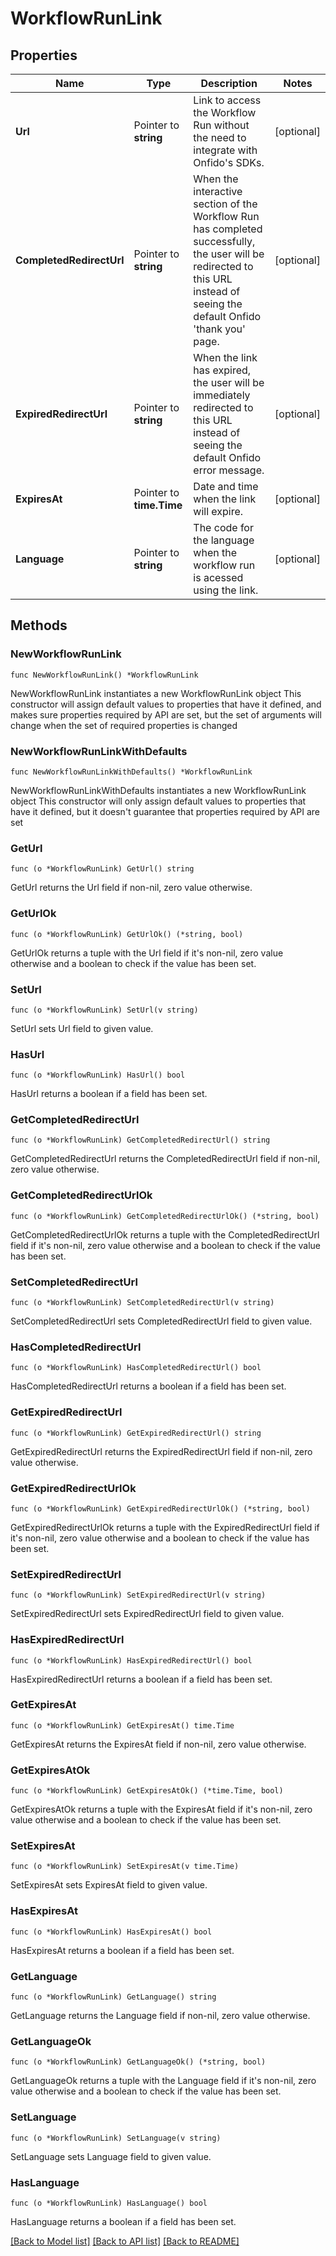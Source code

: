 # WorkflowRunLink

## Properties

Name | Type | Description | Notes
------------ | ------------- | ------------- | -------------
**Url** | Pointer to **string** | Link to access the Workflow Run without the need to integrate with Onfido&#39;s SDKs. | [optional] 
**CompletedRedirectUrl** | Pointer to **string** | When the interactive section of the Workflow Run has completed successfully, the user will be redirected to this URL instead of seeing the default Onfido &#39;thank you&#39; page. | [optional] 
**ExpiredRedirectUrl** | Pointer to **string** | When the link has expired, the user will be immediately redirected to this URL instead of seeing the default Onfido error message. | [optional] 
**ExpiresAt** | Pointer to **time.Time** | Date and time when the link will expire. | [optional] 
**Language** | Pointer to **string** | The code for the language when the workflow run is acessed using the link. | [optional] 

## Methods

### NewWorkflowRunLink

`func NewWorkflowRunLink() *WorkflowRunLink`

NewWorkflowRunLink instantiates a new WorkflowRunLink object
This constructor will assign default values to properties that have it defined,
and makes sure properties required by API are set, but the set of arguments
will change when the set of required properties is changed

### NewWorkflowRunLinkWithDefaults

`func NewWorkflowRunLinkWithDefaults() *WorkflowRunLink`

NewWorkflowRunLinkWithDefaults instantiates a new WorkflowRunLink object
This constructor will only assign default values to properties that have it defined,
but it doesn't guarantee that properties required by API are set

### GetUrl

`func (o *WorkflowRunLink) GetUrl() string`

GetUrl returns the Url field if non-nil, zero value otherwise.

### GetUrlOk

`func (o *WorkflowRunLink) GetUrlOk() (*string, bool)`

GetUrlOk returns a tuple with the Url field if it's non-nil, zero value otherwise
and a boolean to check if the value has been set.

### SetUrl

`func (o *WorkflowRunLink) SetUrl(v string)`

SetUrl sets Url field to given value.

### HasUrl

`func (o *WorkflowRunLink) HasUrl() bool`

HasUrl returns a boolean if a field has been set.

### GetCompletedRedirectUrl

`func (o *WorkflowRunLink) GetCompletedRedirectUrl() string`

GetCompletedRedirectUrl returns the CompletedRedirectUrl field if non-nil, zero value otherwise.

### GetCompletedRedirectUrlOk

`func (o *WorkflowRunLink) GetCompletedRedirectUrlOk() (*string, bool)`

GetCompletedRedirectUrlOk returns a tuple with the CompletedRedirectUrl field if it's non-nil, zero value otherwise
and a boolean to check if the value has been set.

### SetCompletedRedirectUrl

`func (o *WorkflowRunLink) SetCompletedRedirectUrl(v string)`

SetCompletedRedirectUrl sets CompletedRedirectUrl field to given value.

### HasCompletedRedirectUrl

`func (o *WorkflowRunLink) HasCompletedRedirectUrl() bool`

HasCompletedRedirectUrl returns a boolean if a field has been set.

### GetExpiredRedirectUrl

`func (o *WorkflowRunLink) GetExpiredRedirectUrl() string`

GetExpiredRedirectUrl returns the ExpiredRedirectUrl field if non-nil, zero value otherwise.

### GetExpiredRedirectUrlOk

`func (o *WorkflowRunLink) GetExpiredRedirectUrlOk() (*string, bool)`

GetExpiredRedirectUrlOk returns a tuple with the ExpiredRedirectUrl field if it's non-nil, zero value otherwise
and a boolean to check if the value has been set.

### SetExpiredRedirectUrl

`func (o *WorkflowRunLink) SetExpiredRedirectUrl(v string)`

SetExpiredRedirectUrl sets ExpiredRedirectUrl field to given value.

### HasExpiredRedirectUrl

`func (o *WorkflowRunLink) HasExpiredRedirectUrl() bool`

HasExpiredRedirectUrl returns a boolean if a field has been set.

### GetExpiresAt

`func (o *WorkflowRunLink) GetExpiresAt() time.Time`

GetExpiresAt returns the ExpiresAt field if non-nil, zero value otherwise.

### GetExpiresAtOk

`func (o *WorkflowRunLink) GetExpiresAtOk() (*time.Time, bool)`

GetExpiresAtOk returns a tuple with the ExpiresAt field if it's non-nil, zero value otherwise
and a boolean to check if the value has been set.

### SetExpiresAt

`func (o *WorkflowRunLink) SetExpiresAt(v time.Time)`

SetExpiresAt sets ExpiresAt field to given value.

### HasExpiresAt

`func (o *WorkflowRunLink) HasExpiresAt() bool`

HasExpiresAt returns a boolean if a field has been set.

### GetLanguage

`func (o *WorkflowRunLink) GetLanguage() string`

GetLanguage returns the Language field if non-nil, zero value otherwise.

### GetLanguageOk

`func (o *WorkflowRunLink) GetLanguageOk() (*string, bool)`

GetLanguageOk returns a tuple with the Language field if it's non-nil, zero value otherwise
and a boolean to check if the value has been set.

### SetLanguage

`func (o *WorkflowRunLink) SetLanguage(v string)`

SetLanguage sets Language field to given value.

### HasLanguage

`func (o *WorkflowRunLink) HasLanguage() bool`

HasLanguage returns a boolean if a field has been set.


[[Back to Model list]](../README.md#documentation-for-models) [[Back to API list]](../README.md#documentation-for-api-endpoints) [[Back to README]](../README.md)


